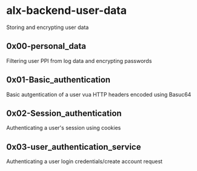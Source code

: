 # alx-backend-user-data
Storing and encrypting user data

## 0x00-personal_data
Filtering user PPI from log data and encrypting passwords

## 0x01-Basic_authentication
Basic autgentication of a user vua HTTP headers encoded using Basuc64

## 0x02-Session_authentication
Authenticating a user's session using cookies

## 0x03-user_authentication_service
Authenticating a user login credentials/create account request